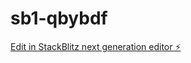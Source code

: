# sb1-qbybdf

[Edit in StackBlitz next generation editor ⚡️](https://stackblitz.com/~/github.com/TmNiklas/sb1-qbybdf)